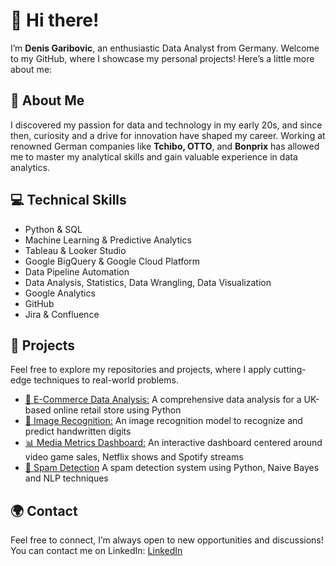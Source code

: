 # 👋 Hi there!

I’m **Denis Garibovic**, an enthusiastic Data Analyst from Germany. Welcome to my GitHub, where I showcase my personal projects! Here’s a little more about me:

## 🌟 About Me  
I discovered my passion for data and technology in my early 20s, and since then, curiosity and a drive for innovation have shaped my career. Working at renowned German companies like **Tchibo, OTTO**, and **Bonprix** has allowed me to master my analytical skills and gain valuable experience in data analytics.

## 💻 Technical Skills  
- Python & SQL
- Machine Learning & Predictive Analytics
- Tableau & Looker Studio
- Google BigQuery & Google Cloud Platform
- Data Pipeline Automation
- Data Analysis, Statistics, Data Wrangling, Data Visualization
- Google Analytics
- GitHub
- Jira & Confluence

## 🚀 Projects 

Feel free to explore my repositories and projects, where I apply cutting-edge techniques to real-world problems.

- [🔎 E-Commerce Data Analysis:](https://github.com/denisgaribovic/e-commerce-data-analysis) A comprehensive data analysis for a UK-based online retail store using Python 
- [🤖 Image Recognition:](https://github.com/denisgaribovic/image-recognition) An image recognition model to recognize and predict handwritten digits
- [📊 Media Metrics Dashboard:](https://github.com/denisgaribovic/media-metrics-dashboard) An interactive dashboard centered around video game sales, Netflix shows and Spotify streams
- [🚫 Spam Detection](https://github.com/denisgaribovic/spam-detection) A spam detection system using Python, Naive Bayes and NLP techniques

## 🌍 Contact 
Feel free to connect, I’m always open to new opportunities and discussions! You can contact me on LinkedIn: [LinkedIn](https://www.linkedin.com/in/denis-garibovic/)
